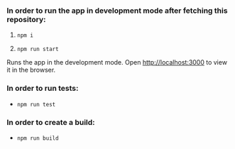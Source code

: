 ### In order to run the app in development mode after fetching this repository:

1. `npm i`

2. `npm run start`

Runs the app in the development mode.
Open [http://localhost:3000](http://localhost:3000) to view it in the browser.

### In order to run tests:
- `npm run test`

### In order to create a build:
- `npm run build`
